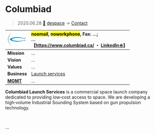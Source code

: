 # Columbiad
> 2020.06.28 [🚀](../../index/index.md) [despace](../index.md) → [Contact](../contact.md)

|[![](../f/con/c/columbiad_logo1_thumb.png)](../f/con/c/columbiad_logo1.png)|<mark>noemail</mark>, <mark>noworkphone</mark>, Fax: …;<br> *…*<br> 【<https://www.columbiad.ca/> ・ [LinkedIn ⎆](https://www.linkedin.com/company/columbiad/)】|
|:--|:--|
|**Mission**|…|
|**Vision**|…|
|**Values**|…|
|**Business**|[Launch services](../lv.md)|
|**[MGMT](../mgmt.md)**|…|

**Columbiad Launch Services** is a commercial space launch company dedicated to providing low‑cost access to space. We are developing a high‑volume Industrial Sounding System based on gun propulsion technology.

<p style="page-break-after:always"> </p>

…

